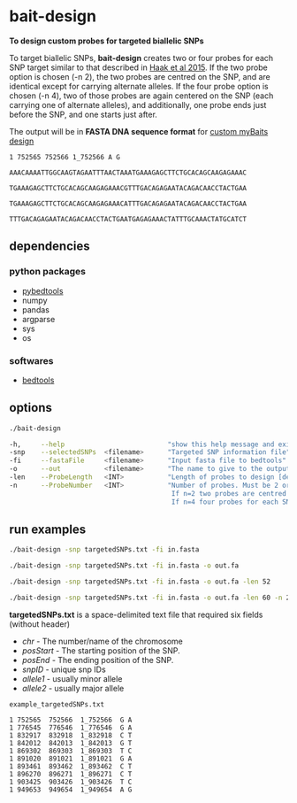 # bait-design

**To design custom probes for targeted biallelic SNPs**

To target biallelic SNPs, **bait-design** creates two or four probes for each SNP target similar to that described in [Haak et al 2015](https://www.nature.com/articles/nature14317#Sec11). If the two probe option is chosen (-n 2), the two probes are centred on the SNP, and are identical except for carrying alternate alleles. If the four probe option is chosen (-n 4), two of those probes are again centered on the SNP (each carrying one of alternate alleles), and additionally, one probe ends just before the SNP, and one starts just after.

The output will be in **FASTA DNA sequence format** for [custom myBaits design](http://arborbiosci.com/wp-content/uploads/2017/11/myBaits_Sequence_Guidelines.pdf)

```
1 752565 752566 1_752566 A G

AAACAAAATTGGCAAGTAGAATTTAACTAAATGAAAGAGCTTCTGCACAGCAAGAGAAAC
                               TGAAAGAGCTTCTGCACAGCAAGAGAAACGTTTGACAGAGAATACAGACAACCTACTGAA
                               TGAAAGAGCTTCTGCACAGCAAGAGAAACATTTGACAGAGAATACAGACAACCTACTGAA
                                                             TTTGACAGAGAATACAGACAACCTACTGAATGAGAGAAACTATTTGCAAACTATGCATCT
```

## dependencies

### python packages
- [pybedtools](https://daler.github.io/pybedtools/index.html)
- numpy
- pandas
- argparse
- sys
- os

### softwares
- [bedtools](https://bedtools.readthedocs.io/en/latest/)

## options

```bash
./bait-design

-h,     --help                          "show this help message and exit"
-snp    --selectedSNPs  <filename>      "Targeted SNP information file"
-fi     --fastaFile     <filename>      "Input fasta file to bedtools"
-o      --out           <filename>      "The name to give to the output file."
-len    --ProbeLength   <INT>           "Length of probes to design [default=60]"
-n      --ProbeNumber   <INT>           "Number of probes. Must be 2 or 4 [default=4].
                                         If n=2 two probes are centred on the SNP will design
                                         If n=4 four probes for each SNP target will design"
```

## run examples

```bash
./bait-design -snp targetedSNPs.txt -fi in.fasta
```

```bash
./bait-design -snp targetedSNPs.txt -fi in.fasta -o out.fa
```

```bash
./bait-design -snp targetedSNPs.txt -fi in.fasta -o out.fa -len 52
```

```bash
./bait-design -snp targetedSNPs.txt -fi in.fasta -o out.fa -len 60 -n 2
```

**targetedSNPs.txt** is a space-delimited text file that required six fields (without header)

* *chr* - The number/name of the chromosome
* *posStart* - The starting position of the SNP.
* *posEnd* - The ending position of the SNP.
* *snpID* - unique snp IDs
* *allele1* - usually minor allele
* *allele2* - usually major allele

```
example_targetedSNPs.txt

1 752565  752566  1_752566  G A
1 776545  776546  1_776546  G A
1 832917  832918  1_832918  C T
1 842012  842013  1_842013  G T
1 869302  869303  1_869303  T C
1 891020  891021  1_891021  G A
1 893461  893462  1_893462  C T
1 896270  896271  1_896271  C T
1 903425  903426  1_903426  T C
1 949653  949654  1_949654  A G
```
